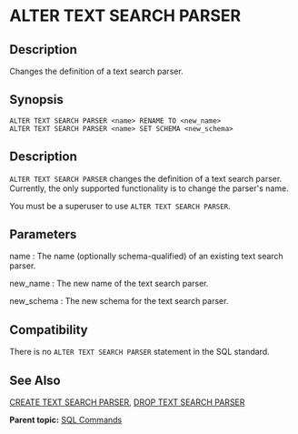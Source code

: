 # ALTER TEXT SEARCH PARSER

## Description

Changes the definition of a text search parser.

## Synopsis

``` {#sql_command_synopsis}
ALTER TEXT SEARCH PARSER <name> RENAME TO <new_name>
ALTER TEXT SEARCH PARSER <name> SET SCHEMA <new_schema>
```

## Description

`ALTER TEXT SEARCH PARSER` changes the definition of a text search parser. Currently, the only supported functionality is to change the parser's name.

You must be a superuser to use `ALTER TEXT SEARCH PARSER`.

## Parameters

name
:   The name (optionally schema-qualified) of an existing text search parser.

new_name
:   The new name of the text search parser.

new_schema
:   The new schema for the text search parser.

## Compatibility

There is no `ALTER TEXT SEARCH PARSER` statement in the SQL standard.

## See Also

[CREATE TEXT SEARCH PARSER](CREATE_TEXT_SEARCH_PARSER.html), [DROP TEXT SEARCH PARSER](DROP_TEXT_SEARCH_PARSER.html)

**Parent topic:** [SQL Commands](../sql_commands/sql_ref.html)


